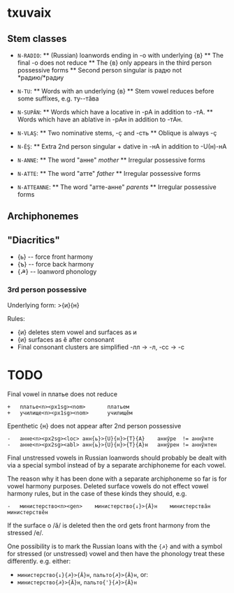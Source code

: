 # txuvaix

## Stem classes

* `N-RADIO`: 
   ** (Russian) loanwords ending in -о with underlying {в}
   ** The final -о does not reduce 
   ** The {в} only appears in the third person possessive forms
   ** Second person singular is радю not \*радию/\*радиу

* `N-TU`:
   ** Words with an underlying {в}
   ** Stem vowel reduces before some suffixes, e.g. ту--тӑва

* `N-SUPĂN`: 
   ** Words which have a locative in -рA in addition to -тA.
   ** Words which have an ablative in -рAн in addition to -тAн.

* `N-VLAŞ`: 
   ** Two nominative stems, -ҫ and -сть
   ** Oblique is always -ҫ

* `N-ĔŞ`: 
   ** Extra 2nd person singular + dative in -нA in addition to -U(н)-нA

* `N-ANNE`: 
   ** The word "анне" *mother*
   ** Irregular possessive forms

* `N-ATTE`: 
   ** The word "атте" *father*
   ** Irregular possessive forms

* `N-ATTEANNE`: 
   ** The word "атте-анне" *parents*
   ** Irregular possessive forms

## Archiphonemes 

## "Diacritics" 

* {ь} -- force front harmony
* {ъ} -- force back harmony
* {☭} -- loanword phonology

### 3rd person possessive 

Underlying form: >{и}{н}

Rules: 

* {и} deletes stem vowel and surfaces as и
* {и} surfaces as ӗ after consonant
* Final consonant clusters are simplified -лл → -л, -сс → -с

# TODO 

Final vowel in платье does not reduce

```
+	платье<n><px1sg><nom>		платьем	
+	училище<n><px1sg><nom>		училищӗм
```

Epenthetic {н} does not appear after 2nd person possessive

```
-	анне<n><px2sg><loc>	анн{ь}>{U}{н}>{T}{A}	аннӳре	!= аннӳнте	
-	анне<n><px2sg><abl>	анн{ь}>{U}{н}>{T}{A}н	аннӳрен	!= аннӳнтен
```

Final unstressed vowels in Russian loanwords should probably be dealt 
with via a special symbol instead of by a separate archiphoneme for each
vowel.

The reason why it has been done with a separate archiphoneme so far is 
for vowel harmony purposes. Deleted surface vowels do not effect vowel
harmony rules, but in the case of these kinds they should, e.g. 

```
-	министерство<n><gen>	министерство{↓}>{Ă}н	министерствӑн	министерствӗн

```

If the surface о /ă/ is deleted then the ord gets front harmony from the stressed /e/.

One possibility is to mark the Russian loans with the `{☭}` and with a symbol
for stressed (or unstressed) vowel and then have the phonology treat these 
differently. e.g. either:

* `министерство{↓}{☭}>{Ă}н`, `пальто{☭}>{Ă}н`, or:
* `министерство{☭}>{Ă}н`, `пальто{'}{☭}>{Ă}н`




